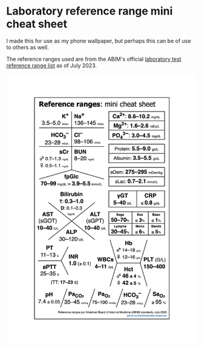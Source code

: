 # Laboratory reference range mini cheat sheet

I made this for use as my phone wallpaper, but perhaps this can be of use to others as well.

The reference ranges used are from the ABIM's official [laboratory test reference range list](https://www.abim.org/Media/bfijryql/laboratory-reference-ranges.pdf) as of July 2023.

![Exported image](exported.png)
